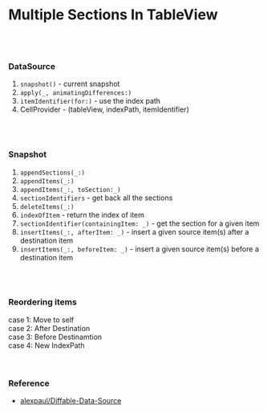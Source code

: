 # Multiple Sections In TableView
<br>
<br>

### DataSource
1. `snapshot()` - current snapshot
2. `apply(_, animatingDifferences:)`
3. `itemIdentifier(for:)` - use the index path
4. CellProvider - (tableView, indexPath, itemIdentifier)
<br>
<br>

### Snapshot
1. `appendSections(_:)`
2. `appendItems(_:)`
3. `appendItems(_:, toSection:_)`
4. `sectionIdentifiers` - get back all the sections
5. `deleteItems(_:)`
6. `indexOfItem` - return the index of item
7. `sectionIdentifier(containingItem: _)` - get the section for a given item
8. `insertItems(_:, afterItem: _)` - insert a given source item(s) after a destination item
9. `insertItems(_:, beforeItem: _)` - insert a given source item(s) before a destination item
<br>
<br>

### Reordering items 
case 1: Move to self  
case 2: After Destination  
case 3: Before Destinamtion  
case 4: New IndexPath  
<br>
<br>

### Reference
- [alexpaul/Diffable-Data-Source](https://github.com/alexpaul/Diffable-Data-Source)

